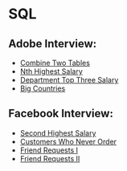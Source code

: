 # SQL

## Adobe Interview:

+ [Combine Two Tables]()
+ [Nth Highest Salary]()
+ [Department Top Three Salary]()
+ [Big Countries]()

## Facebook Interview:

+ [Second Highest Salary]()
+ [Customers Who Never Order]()
+ [Friend Requests I]()
+ [Friend Requests II]()